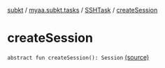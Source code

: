 [subkt](../../index.md) / [myaa.subkt.tasks](../index.md) / [SSHTask](index.md) / [createSession](./create-session.md)

# createSession

`abstract fun createSession(): Session` [(source)](https://github.com/Myaamori/SubKt/blob/0.1.12/src/main/kotlin/myaa/subkt/tasks/tasks.kt#L1944)